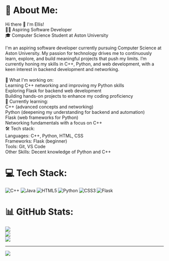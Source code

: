 # 💫 About Me:
Hi there 👋 I'm Ellis!<br>👨‍💻 Aspiring Software Developer<br>🎓 Computer Science Student at Aston University<br><br>I'm an aspiring software developer currently pursuing Computer Science at Aston University. My passion for technology drives me to continuously learn, explore, and build meaningful projects that push my limits. I’m currently honing my skills in C++, Python, and web development, with a keen interest in backend development and networking.<br><br>🔭 What I'm working on:<br>Learning C++ networking and improving my Python skills<br>Exploring Flask for backend web development<br>Building hands-on projects to enhance my coding proficiency<br>🌱 Currently learning:<br>C++ (advanced concepts and networking)<br>Python (deepening my understanding for backend and automation)<br>Flask (web frameworks for Python)<br>Networking fundamentals with a focus on C++<br>🛠️ Tech stack:<br>Languages: C++, Python, HTML, CSS<br>Frameworks: Flask (beginner)<br>Tools: Git, VS Code<br>Other Skills: Decent knowledge of Python and C++


# 💻 Tech Stack:
![C++](https://img.shields.io/badge/c++-%2300599C.svg?style=for-the-badge&logo=c%2B%2B&logoColor=white) ![Java](https://img.shields.io/badge/java-%23ED8B00.svg?style=for-the-badge&logo=openjdk&logoColor=white) ![HTML5](https://img.shields.io/badge/html5-%23E34F26.svg?style=for-the-badge&logo=html5&logoColor=white) ![Python](https://img.shields.io/badge/python-3670A0?style=for-the-badge&logo=python&logoColor=ffdd54) ![CSS3](https://img.shields.io/badge/css3-%231572B6.svg?style=for-the-badge&logo=css3&logoColor=white) ![Flask](https://img.shields.io/badge/flask-%23000.svg?style=for-the-badge&logo=flask&logoColor=white)
# 📊 GitHub Stats:
![](https://github-readme-stats.vercel.app/api?username=EllisHanna&theme=dark&hide_border=false&include_all_commits=false&count_private=false)<br/>
![](https://github-readme-streak-stats.herokuapp.com/?user=EllisHanna&theme=dark&hide_border=false)<br/>
![](https://github-readme-stats.vercel.app/api/top-langs/?username=EllisHanna&theme=dark&hide_border=false&include_all_commits=false&count_private=false&layout=compact)

---
[![](https://visitcount.itsvg.in/api?id=EllisHanna&icon=0&color=0)](https://visitcount.itsvg.in)

<!-- Proudly created with GPRM ( https://gprm.itsvg.in ) -->
